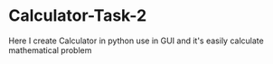 # Calculator-Task-2
Here I create Calculator in python use in GUI and it's easily calculate mathematical problem

